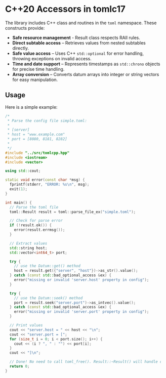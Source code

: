 # C++20 Accessors in tomlc17

The library includes C++ class and routines in the `toml` namespace. These constructs provide:

- **Safe resource management** - Result class respects RAII rules.
- **Direct subtable access** – Retrieves values from nested subtables directly.
- **Safe value access** – Uses C++ `std::optional` for error handling, throwing exceptions on invalid access.
- **Time and date support** – Represents timestamps as `std::chrono` objects for precise time handling.
- **Array conversion** – Converts datum arrays into integer or string vectors for easy manipulation.

## Usage

Here is a simple example:

```c++
/*
 * Parse the config file simple.toml:
 *
 * [server]
 * host = "www.example.com"
 * port = [8080, 8181, 8282]
 *
 */
#include "../src/tomlcpp.hpp"
#include <iostream>
#include <vector>

using std::cout;

static void error(const char *msg) {
  fprintf(stderr, "ERROR: %s\n", msg);
  exit(1);
}

int main() {
  // Parse the toml file
  toml::Result result = toml::parse_file_ex("simple.toml");

  // Check for parse error
  if (!result.ok()) {
    error(result.errmsg());
  }

  // Extract values
  std::string host;
  std::vector<int64_t> port;

  try {
    // use the Datum::get() method
    host = result.get({"server", "host"})->as_str().value();
  } catch (const std::bad_optional_access &ex) {
    error("missing or invalid 'server.host' property in config");
  }

  try {
    // use the Datum::seek() method
    port = result.seek("server.port")->as_intvec().value();
  } catch (const std::bad_optional_access &ex) {
    error("missing or invalid 'server.port' property in config");
  }

  // Print values
  cout << "server.host = " << host << "\n";
  cout << "server.port = [";
  for (size_t i = 0; i < port.size(); i++) {
    cout << (i ? ", " : "") << port[i];
  }
  cout << "]\n";

  // Done! No need to call toml_free(). Result::~Result() will handle destruction.
  return 0;
}
```
